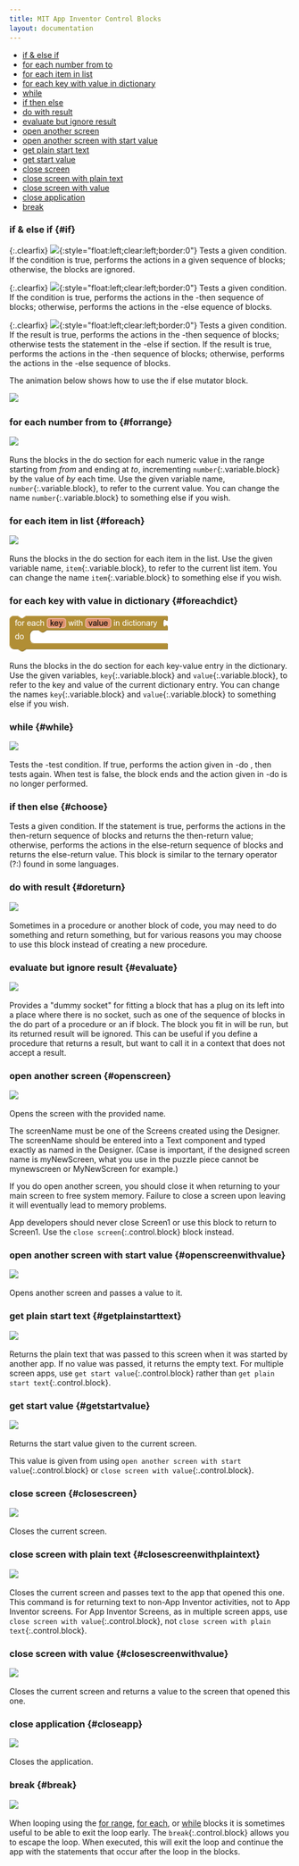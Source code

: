 ```yaml
---
title: MIT App Inventor Control Blocks
layout: documentation
---
```


* [if & else if](#if)
* [for each number from to](#forrange)
* [for each item in list](#foreach)
* [for each key with value in dictionary](#foreachdict)
* [while](#while)
* [if then else](#choose)
* [do with result](#doreturn)
* [evaluate but ignore result](#evaluate)
* [open another screen](#openscreen)
* [open another screen with start value](#openscreenwithvalue)
* [get plain start text](#getplainstarttext)
* [get start value](#getstartvalue)
* [close screen](#closescreen)
* [close screen with plain text](#closescreenwithplaintext)
* [close screen with value](#closescreenwithvalue)
* [close application](#closeapp)
* [break](#break)

### if & else if   {#if}

{:.clearfix}
![](images/control/if.png){:style="float:left;clear:left;border:0"} Tests a given condition. If the condition is true, performs the actions in a given sequence of blocks; otherwise, the blocks are ignored.

{:.clearfix}
![](images/control/ifelse.png){:style="float:left;clear:left;border:0"} Tests a given condition. If the condition is true, performs the actions in the -then sequence of blocks; otherwise, performs the actions in the -else equence of blocks.

{:.clearfix}
![](images/control/ifelseif.png){:style="float:left;clear:left;border:0"} Tests a given condition. If the result is true, performs the actions in the -then sequence of blocks; otherwise tests the statement in the -else if section. If the result is true, performs the actions in the -then sequence of blocks; otherwise, performs the actions in the -else sequence of blocks.

The animation below shows how to use the if else mutator block.

![](images/control/if.gif)

### for each number from to   {#forrange}

![](images/control/forrange.png)

Runs the blocks in the do section for each numeric value in the range starting from *from* and ending at *to*, incrementing `number`{:.variable.block} by the value of *by* each time. Use the given variable name, `number`{:.variable.block}, to refer to the current value. You can change the name `number`{:.variable.block} to something else if you wish.

### for each item in list   {#foreach}

![](images/control/foreach.png)

Runs the blocks in the do section for each item in the list. Use the given variable name, `item`{:.variable.block}, to refer to the current list item. You can change the name `item`{:.variable.block} to something else if you wish.

### for each key with value in dictionary   {#foreachdict}

![](images/control/foreachdict.png)

Runs the blocks in the do section for each key-value entry in the dictionary. Use the given variables, `key`{:.variable.block} and `value`{:.variable.block}, to refer to the key and value of the current dictionary entry. You can change the names `key`{:.variable.block} and `value`{:.variable.block} to something else if you wish.

### while   {#while}

![](images/control/while.png)

Tests the -test condition. If true, performs the action given in -do , then tests again. When test is false, the block ends and the action given in -do is no longer performed.

### if then else   {#choose}

Tests a given condition. If the statement is true, performs the actions in the then-return sequence of blocks and returns the then-return value; otherwise, performs the actions in the else-return sequence of blocks and returns the else-return value. This block is similar to the ternary operator (?:) found in some languages.

### do with result   {#doreturn}

![](images/control/doreturn.png)

Sometimes in a procedure or another block of code, you may need to do something and return something, but for various reasons you may choose to use this block instead of creating a new procedure.

### evaluate but ignore result   {#evaluate}

![](images/control/evaluate.png)

Provides a "dummy socket" for fitting a block that has a plug on its left into a place where there is no socket, such as one of the sequence of blocks in the do part of a procedure or an if block. The block you fit in will be run, but its returned result will be ignored. This can be useful if you define a procedure that returns a result, but want to call it in a context that does not accept a result.

### open another screen   {#openscreen}

![](images/control/openscreen.png)

Opens the screen with the provided name.

The screenName must be one of the Screens created using the Designer. The screenName should be entered into a Text component and typed exactly as named in the Designer. (Case is important, if the designed screen name is myNewScreen, what you use in the puzzle piece cannot be mynewscreen or MyNewScreen for example.)

If you do open another screen, you should close it when returning to your main screen to free system memory. Failure to close a screen upon leaving it will eventually lead to memory problems.

App developers should never close Screen1 or use this block to return to Screen1. Use the `close screen`{:.control.block} block instead.

### open another screen with start value   {#openscreenwithvalue}

![](images/control/openscreenwithvalue.png)

Opens another screen and passes a value to it.

### get plain start text   {#getplainstarttext}

![](images/control/getplainstarttext.png)

Returns the plain text that was passed to this screen when it was started by another app. If no value was passed, it returns the empty text. For multiple screen apps, use `get start value`{:.control.block} rather than `get plain start text`{:.control.block}.

### get start value   {#getstartvalue}

![](images/control/getstartvalue.png)

Returns the start value given to the current screen.

This value is given from using `open another screen with start value`{:.control.block} or `close screen with value`{:.control.block}.

### close screen   {#closescreen}

![](images/control/closescreen.png)

Closes the current screen.

### close screen with plain text   {#closescreenwithplaintext}

![](images/control/closescreenwithplaintext.png)

Closes the current screen and passes text to the app that opened this one. This command is for returning text to non-App Inventor activities, not to App Inventor screens. For App Inventor Screens, as in multiple screen apps, use `close screen with value`{:.control.block}, not `close screen with plain text`{:.control.block}.

### close screen with value   {#closescreenwithvalue}

![](images/control/closescreenwithvalue.png)

Closes the current screen and returns a value to the screen that opened this one.

### close application   {#closeapp}

![](images/control/closeapp.png)

Closes the application.

### break   {#break}

![](images/control/break.png)

When looping using the [for range](#forrange), [for each](#foreach), or [while](#while) blocks it is sometimes useful to be able to exit the loop early. The `break`{:.control.block} allows you to escape the loop. When executed, this will exit the loop and continue the app with the statements that occur after the loop in the blocks.
